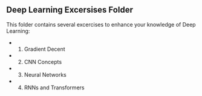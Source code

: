 ## Deep Learning Excersises Folder
This folder contains several excercises to enhance your knowledge of Deep Learning:
- 1. Gradient Decent
- 2. CNN Concepts
- 3. Neural Networks
- 4. RNNs and Transformers
